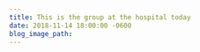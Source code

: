 ```yaml
---
title: This is the group at the hospital today
date: 2018-11-14 18:00:00 -0600
blog_image_path:
---
```

